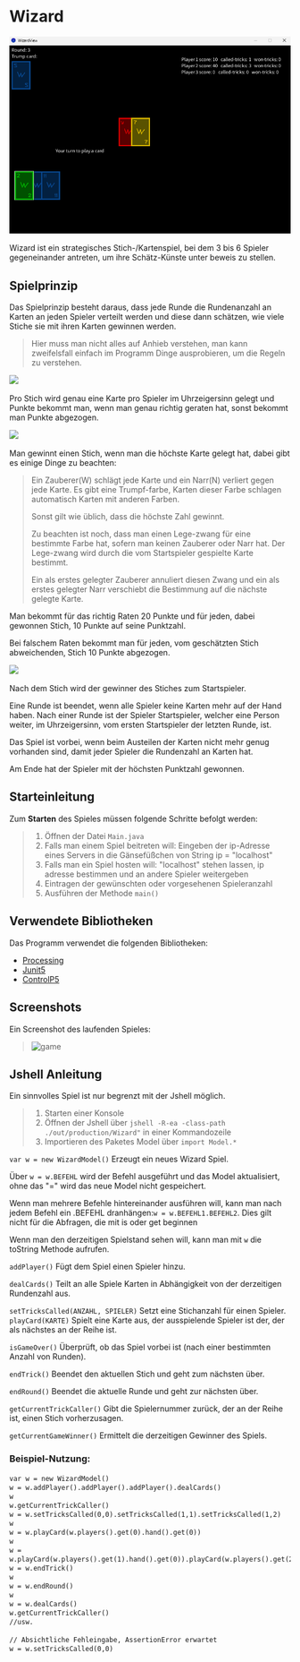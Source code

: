 # Wizard

![](Screenshots/Gameplay.png)<p>

Wizard ist ein strategisches Stich-/Kartenspiel, bei dem 3 bis 6 Spieler gegeneinander antreten, um ihre Schätz-Künste unter beweis zu stellen.<p>

## Spielprinzip
Das Spielprinzip besteht daraus, dass jede Runde die Rundenanzahl an Karten an jeden Spieler verteilt werden und diese dann schätzen, wie viele Stiche sie mit ihren Karten gewinnen werden. <p>
> Hier muss man nicht alles auf Anhieb verstehen, man kann zweifelsfall einfach im Programm Dinge ausprobieren, um die Regeln zu verstehen.

![](Screenshots/SticheSchätzen0.png)<p>
Pro Stich wird genau eine Karte pro Spieler im Uhrzeigersinn gelegt und Punkte bekommt man, wenn man genau richtig geraten hat, sonst bekommt man Punkte abgezogen. <p>
![](Screenshots/KarenLegen.png)<p>
Man gewinnt einen Stich, wenn man die höchste Karte gelegt hat, dabei gibt es einige Dinge zu beachten: <p>
> Ein Zauberer(W) schlägt jede Karte und ein Narr(N) verliert gegen jede Karte. Es gibt eine Trumpf-farbe, Karten dieser Farbe schlagen automatisch Karten mit anderen Farben. <p>
> Sonst gilt wie üblich, dass die höchste Zahl gewinnt.<p>
> Zu beachten ist noch, dass man einen Lege-zwang für eine bestimmte Farbe hat, sofern man keinen Zauberer oder Narr hat. Der Lege-zwang wird durch die vom Startspieler gespielte Karte bestimmt.<p>
> Ein als erstes gelegter Zauberer annuliert diesen Zwang und ein als erstes gelegter Narr verschiebt die Bestimmung auf die nächste gelegte Karte.<p>

Man bekommt für das richtig Raten 20 Punkte und für jeden, dabei gewonnen Stich, 10 Punkte auf seine Punktzahl. <p>
Bei falschem Raten bekommt man für jeden, vom geschätzten Stich abweichenden, Stich 10 Punkte abgezogen. <p>
![](Screenshots/Ergebnis.png)<p>
Nach dem Stich wird der gewinner des Stiches zum Startspieler.<p>

Eine Runde ist beendet, wenn alle Spieler keine Karten mehr auf der Hand haben. Nach einer Runde ist der Spieler Startspieler, welcher eine Person weiter, im Uhrzeigersinn, vom ersten Startspieler der letzten Runde, ist.<p>
Das Spiel ist vorbei, wenn beim Austeilen der Karten nicht mehr genug vorhanden sind, damit jeder Spieler die Rundenzahl an Karten hat.<p>
Am Ende hat der Spieler mit der höchsten Punktzahl gewonnen.


## Starteinleitung

Zum **Starten** des Spieles müssen folgende Schritte befolgt werden:
>1. Öffnen der Datei `Main.java`
>2. Falls man einem Spiel beitreten will: Eingeben der ip-Adresse eines Servers in die Gänsefüßchen von String ip = "localhost"
>2. Falls man ein Spiel hosten will: "localhost" stehen lassen, ip adresse bestimmen und an andere Spieler weitergeben
>3. Eintragen der gewünschten oder vorgesehenen Spieleranzahl
>4. Ausführen der Methode `main()`

## Verwendete Bibliotheken
Das Programm verwendet die folgenden Bibliotheken:
- [Processing](http://www.processing.org)
- <a href="https://junit.org"> Junit5</a>
- <a href="https://www.sojamo.de/libraries/controlP5/"> ControlP5</a>

## Screenshots
Ein Screenshot des laufenden Spieles:
>![game](Screenshots/game.png)

## Jshell Anleitung
Ein sinnvolles Spiel ist nur begrenzt mit der Jshell möglich.
>1. Starten einer Konsole
>2. Öffnen der Jshell über `jshell -R-ea -class-path ./out/production/Wizard"` in einer Kommandozeile
>3. Importieren des Paketes Model über `import Model.*`

`var w = new WizardModel()` Erzeugt ein neues Wizard Spiel.<p>
Über `w = w.BEFEHL` wird der Befehl ausgeführt und das Model aktualisiert, ohne das "=" wird das neue Model nicht gespeichert. <p>
Wenn man mehrere Befehle hintereinander ausführen will, kann man nach jedem Befehl ein .BEFEHL dranhängen:`w = w.BEFEHL1.BEFEHL2`. Dies gilt nicht für die Abfragen, die mit is oder get beginnen <p>
Wenn man den derzeitigen Spielstand sehen will, kann man mit `w` die toString Methode aufrufen.

`addPlayer()` Fügt dem Spiel einen Spieler hinzu.<p>
`dealCards()` Teilt an alle Spiele Karten in Abhängigkeit von der derzeitigen Rundenzahl aus.<p>
`setTricksCalled(ANZAHL, SPIELER)` Setzt eine Stichanzahl für einen Spieler.
`playCard(KARTE)` Spielt eine Karte aus, der ausspielende Spieler ist der, der als nächstes an der Reihe ist. <p>
`isGameOver()` Überprüft, ob das Spiel vorbei ist (nach einer bestimmten Anzahl von Runden).<p>
`endTrick()` Beendet den aktuellen Stich und geht zum nächsten über.<p>
`endRound()` Beendet die aktuelle Runde und geht zur nächsten über.<p>
`getCurrentTrickCaller()` Gibt die Spielernummer zurück, der an der Reihe ist, einen Stich vorherzusagen.<p>
`getCurrentGameWinner()` Ermittelt die derzeitigen Gewinner des Spiels.

### Beispiel-Nutzung:
```
var w = new WizardModel()
w = w.addPlayer().addPlayer().addPlayer().dealCards()
w
w.getCurrentTrickCaller()
w = w.setTricksCalled(0,0).setTricksCalled(1,1).setTricksCalled(1,2)
w
w = w.playCard(w.players().get(0).hand().get(0))
w
w = w.playCard(w.players().get(1).hand().get(0)).playCard(w.players().get(2).hand().get(0))
w = w.endTrick()
w
w = w.endRound()
w
w = w.dealCards()
w.getCurrentTrickCaller()
//usw.

// Absichtliche Fehleingabe, AssertionError erwartet
w = w.setTricksCalled(0,0)
```


